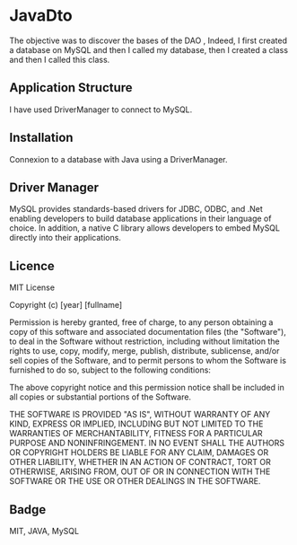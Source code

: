 # JavaDto

The objective was to discover the bases of the DAO , Indeed, I first created a database on MySQL and then I called my database, then I created a class and then I called this class. 

## Application Structure

I have used DriverManager to connect to MySQL.

## Installation

Connexion to a database with Java using a DriverManager.

## Driver Manager

MySQL provides standards-based drivers for JDBC, ODBC, and .Net enabling developers to build database applications in their language of choice. In addition, a native C library allows developers to embed MySQL directly into their applications.

## Licence

MIT License

Copyright (c) [year] [fullname]

Permission is hereby granted, free of charge, to any person obtaining a copy
of this software and associated documentation files (the "Software"), to deal
in the Software without restriction, including without limitation the rights
to use, copy, modify, merge, publish, distribute, sublicense, and/or sell
copies of the Software, and to permit persons to whom the Software is
furnished to do so, subject to the following conditions:

The above copyright notice and this permission notice shall be included in all
copies or substantial portions of the Software.

THE SOFTWARE IS PROVIDED "AS IS", WITHOUT WARRANTY OF ANY KIND, EXPRESS OR
IMPLIED, INCLUDING BUT NOT LIMITED TO THE WARRANTIES OF MERCHANTABILITY,
FITNESS FOR A PARTICULAR PURPOSE AND NONINFRINGEMENT. IN NO EVENT SHALL THE
AUTHORS OR COPYRIGHT HOLDERS BE LIABLE FOR ANY CLAIM, DAMAGES OR OTHER
LIABILITY, WHETHER IN AN ACTION OF CONTRACT, TORT OR OTHERWISE, ARISING FROM,
OUT OF OR IN CONNECTION WITH THE SOFTWARE OR THE USE OR OTHER DEALINGS IN THE
SOFTWARE.

## Badge
MIT, JAVA, MySQL
